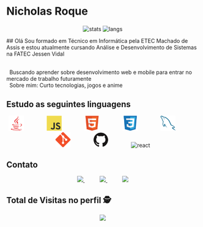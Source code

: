 # Nicholas Roque
<p align="center">
	<img align="center" src="https://github-readme-stats.vercel.app/api?username=NicholasRoque&theme=bear" alt="stats" height="145">
	<img align="center" src="https://github-readme-stats.vercel.app/api/top-langs/?username=NicholasRoque&layout=compact&theme=bear" alt="langs" height="145">
</p>
## Olá
Sou formado em Técnico em Informática pela ETEC Machado de Assis e estou atualmente cursando Análise e Desenvolvimento de Sistemas na FATEC Jessen Vidal

 <br/> &nbsp; Buscando aprender sobre desenvolvimento web e mobile para entrar no mercado de trabalho futuramente
 <br/> &nbsp; Sobre mim: Curto tecnologias, jogos e anime

## Estudo as seguintes linguagens
<p align="center">
    <img height="40" src="https://raw.githubusercontent.com/devicons/devicon/master/icons/java/java-plain.svg">
    &nbsp;&nbsp;&nbsp;&nbsp;&nbsp;&nbsp;&nbsp;&nbsp;&nbsp;&nbsp;&nbsp;&nbsp;&nbsp;
    <img height="40" src="https://raw.githubusercontent.com/devicons/devicon/master/icons/javascript/javascript-original.svg">
    &nbsp;&nbsp;&nbsp;&nbsp;&nbsp;&nbsp;&nbsp;&nbsp;&nbsp;&nbsp;&nbsp;&nbsp;&nbsp;
    <img height="40" src="https://raw.githubusercontent.com/devicons/devicon/master/icons/html5/html5-original.svg">
    &nbsp;&nbsp;&nbsp;&nbsp;&nbsp;&nbsp;&nbsp;&nbsp;&nbsp;&nbsp;&nbsp;&nbsp;&nbsp;
    <img height="40" src="https://raw.githubusercontent.com/devicons/devicon/master/icons/css3/css3-original.svg">
    &nbsp;&nbsp;&nbsp;&nbsp;&nbsp;&nbsp;&nbsp;&nbsp;&nbsp;&nbsp;&nbsp;&nbsp;&nbsp;
    <img height="40" src="https://raw.githubusercontent.com/devicons/devicon/master/icons/mysql/mysql-original.svg">
    &nbsp;&nbsp;&nbsp;&nbsp;&nbsp;&nbsp;&nbsp;&nbsp;&nbsp;&nbsp;&nbsp;&nbsp;&nbsp;
    <img height="40" src="https://raw.githubusercontent.com/devicons/devicon/master/icons/git/git-original.svg">
    &nbsp;&nbsp;&nbsp;&nbsp;&nbsp;&nbsp;&nbsp;&nbsp;&nbsp;&nbsp;&nbsp;&nbsp;&nbsp;
    <img height="40" src="https://raw.githubusercontent.com/devicons/devicon/master/icons/github/github-original.svg">
    &nbsp;&nbsp;&nbsp;&nbsp;&nbsp;&nbsp;&nbsp;&nbsp;&nbsp;&nbsp;&nbsp;&nbsp;&nbsp;
    <img height="40" src="https://www.vectorlogo.zone/logos/reactjs/reactjs-icon.svg" alt="react" >
</p>

## Contato

<p align="center">
    <a href="https://github.com/NicholasRoque">
        <img  src="https://img.shields.io/badge/github-%23100000.svg?&style=for-the-badge&logo=github&logoColor=white&link=mailto:https://github.com/NicholasRoque">
    </a>
    &nbsp;&nbsp;&nbsp;&nbsp;&nbsp;&nbsp;&nbsp;&nbsp;&nbsp;
    <a href="mailto:nicholas.sroque@gmail.com">
        <img src="https://img.shields.io/badge/gmail-D14836?&style=for-the-badge&logo=gmail&logoColor=white&link=mailto:nicholas.sroque@gmail.com">
    </a>
    &nbsp;&nbsp;&nbsp;&nbsp;&nbsp;&nbsp;&nbsp;&nbsp;&nbsp;
    <a href="https://www.linkedin.com/in/nicholas-gabriel-dos-santos-roque-9113511b2">
        <img src="https://img.shields.io/badge/linkedin-%230077B5.svg?&style=for-the-badge&logo=linkedin&logoColor=white&link=mailto:https://www.linkedin.com/in/nicholas-gabriel-dos-santos-roque-9113511b2">
    </a>
</p>

<p align="center"> 

 ## Total de Visitas no perfil :detective: <br>
 <p align="center"> 
   <img alingn="center" src="https://profile-counter.glitch.me/NicholasRoque/count.svg" />
 </p>

</p>
